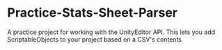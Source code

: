 # Practice-Stats-Sheet-Parser
A practice project for working with the UnityEditor API. This lets you add ScriptableObjects to your project based on a CSV's contents
